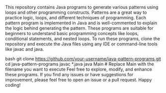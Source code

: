 This repository contains Java programs to generate various patterns using loops and other programming constructs. Patterns are a great way to practice logic, loops, and different techniques of programming.
Each pattern program is implemented in Java and is well-commented to explain the logic behind generating the pattern. These programs are suitable for beginners to understand basic programming concepts like loops, conditional statements, and nested loops.
To run these programs, clone the repository and execute the Java files using any IDE or command-line tools like javac and java.

bash
git clone https://github.com/your-username/java-pattern-programs.git
cd java-pattern-programs
javac *.java
java Main  # Replace Main with the filename you want to execute
Feel free to explore, modify, and enhance these programs. If you find any issues or have suggestions for improvement, please feel free to open an issue or a pull request. Happy coding!
